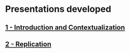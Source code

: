 # Presentations developed
## [1 - Introduction and Contextualization](https://docs.google.com/presentation/d/1BdkbZmocuWsmJJtXOv-Ahge0nRtgQ9dkq1sJf-c9I6U/edit?usp=sharing)
## [2 - Replication](https://docs.google.com/presentation/d/1LyofeOPxJSIxkm3mopbmzfgpWh9chG5qGTYOQNQqiyg/edit?usp=sharing)